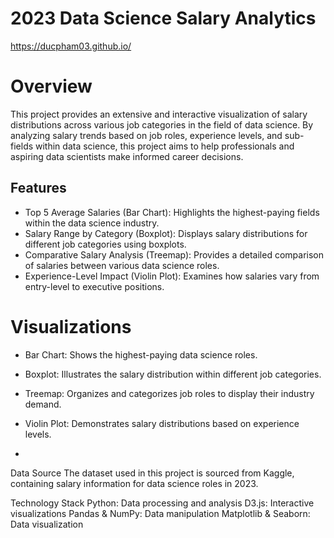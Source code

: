 # 2023 Data Science Salary Analytics 

https://ducpham03.github.io/


# Overview


This project provides an extensive and interactive visualization of salary distributions across various job categories in the field of data science. By analyzing salary trends based on job roles, experience levels, and sub-fields within data science, this project aims to help professionals and aspiring data scientists make informed career decisions.


## Features
- Top 5 Average Salaries (Bar Chart): Highlights the highest-paying fields within the data science industry.
- Salary Range by Category (Boxplot): Displays salary distributions for different job categories using boxplots.
- Comparative Salary Analysis (Treemap): Provides a detailed comparison of salaries between various data science roles.
- Experience-Level Impact (Violin Plot): Examines how salaries vary from entry-level to executive positions.

  
# Visualizations
- Bar Chart: Shows the highest-paying data science roles.
- Boxplot: Illustrates the salary distribution within different job categories.
- Treemap: Organizes and categorizes job roles to display their industry demand.
- Violin Plot: Demonstrates salary distributions based on experience levels.

- 
Data Source
The dataset used in this project is sourced from Kaggle, containing salary information for data science roles in 2023.

Technology Stack
Python: Data processing and analysis
D3.js: Interactive visualizations
Pandas & NumPy: Data manipulation
Matplotlib & Seaborn: Data visualization
